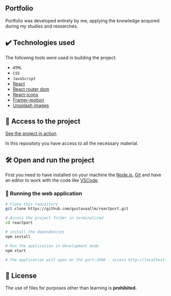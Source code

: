 ## Portfolio

Portfolio was developed entirely by me, applying the knowledge acquired during my studies and researches.

## ✔️ Technologies used

The following tools were used in building the project:

-   `HTML`
-   `CSS`
-   `JavaScript`
-   [React](https://pt-br.reactjs.org/)
-   [React router dom](https://github.com/remix-run/react-router/tree/main/packages/react-router-dom)
-   [React-icons](https://react-icons.github.io/react-icons/)
-   [Framer-motion](https://www.npmjs.com/package/framer-motion)
-   [Unsplash images](https://unsplash.com/)

## 📁 Access to the project

[See the project in action](https://gustavoallm.netlify.app/).

In this repositoty you have access to all the necessary material.

## 🛠️ Open and run the project

First you need to have installed on your machine the [Node.js](https://nodejs.org/en/), [Git](https://git-scm.com/) and have an editor to work with the code like [VSCode](https://code.visualstudio.com/).

### 🎲 Running the web application

```bash
# Clone this repository
git clone https://github.com/gustavoallm/reactport.git

# Access the project folder in terminal/cmd
cd reactport

# install the dependencies
npm install

# Run the application in development mode
npm start

# The application will open on the port:3000 - access http://localhost:3000
```

## 📑 License

The use of files for purposes other than learning is **prohibited.**

